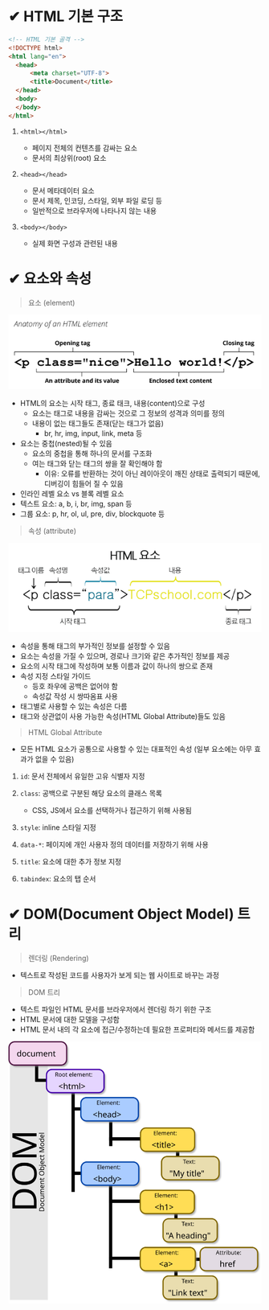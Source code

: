 # ✔ HTML 기본 구조

```html
<!-- HTML 기본 골격 -->
<!DOCTYPE html>
<html lang="en">
  <head>
      <meta charset="UTF-8">
      <title>Document</title>
  </head>
  <body>
  </body>
</html>
```

1. `<html></html>`
   - 페이지 전체의 컨텐츠를 감싸는 요소
   - 문서의 최상위(root) 요소

2. `<head></head>`
   - 문서 메타데이터 요소
   - 문서 제목, 인코딩, 스타일, 외부 파일 로딩 등
   - 일반적으로 브라우저에 나타나지 않는 내용

3. `<body></body>`
   - 실제 화면 구성과 관련된 내용




# ✔ 요소와 속성

> 요소 (element)

![요소 이미지](HTML/../image/element.png)

- HTML의 요소는 시작 태그, 종료 태크, 내용(content)으로 구성
  - 요소는 태그로 내용을 감싸는 것으로 그 정보의 성격과 의미를 정의
  - 내용이 없는 태그들도 존재(닫는 태그가 없음)
    - br, hr, img, input, link, meta 등
- 요소는 중첩(nested)될 수 있음
  - 요소의 중첩을 통해 하나의 문서를 구조화
  - 여는 태그와 닫는 태그의 쌍을 잘 확인해야 함
    - 이유: 오류를 반환하는 것이 아닌 레이아웃이 깨진 상태로 출력되기 때문에, 디버깅이 힘들어 질 수 있음
- 인라인 레벨 요소 vs 블록 레벨 요소
- 텍스트 요소: a, b, i, br, img, span 등
- 그룹 요소: p, hr, ol, ul, pre, div, blockquote 등

> 속성 (attribute)

![속성 이미지](HTML/../image/attribute.png)

- 속성을 통해 태그의 부가적인 정보를 설정할 수 있음
- 요소는 속성을 가질 수 있으며, 경로나 크기와 같은 추가적인 정보를 제공
- 요소의 시작 태그에 작성하며 보통 이름과 값이 하나의 쌍으로 존재
- 속성 지정 스타일 가이드
  - 등호 좌우에 공백은 없어야 함
  - 속성값 작성 시 쌍따옴표 사용
- 태그별로 사용할 수 있는 속성은 다름
- 태그와 상관없이 사용 가능한 속성(HTML Global Attribute)들도 있음

> HTML Global Attribute
- 모든 HTML 요소가 공통으로 사용할 수 있는 대표적인 속성 (일부 요소에는 아무 효과가 없을 수 있음)

1. `id`: 문서 전체에서 유일한 고유 식별자 지정
   
2. `class`: 공백으로 구분된 해당 요소의 클래스 목록
   - CSS, JS에서 요소를 선택하거나 접근하기 위해 사용됨

3. `style`: inline 스타일 지정

4. `data-*`: 페이지에 개인 사용자 정의 데이터를 저장하기 위해 사용

5. `title`: 요소에 대한 추가 정보 지정

6. `tabindex`: 요소의 탭 순서



# ✔ DOM(Document Object Model) 트리
> 렌더링 (Rendering)
- 텍스트로 작성된 코드를 사용자가 보게 되는 웹 사이트로 바꾸는 과정
  
> DOM 트리
- 텍스트 파일인 HTML 문서를 브라우저에서 렌더링 하기 위한 구조
- HTML 문서에 대한 모델을 구성함
- HTML 문서 내의 각 요소에 접근/수정하는데 필요한 프로퍼티와 메서드를 제공함

![DOM 트리 이미지](image/DOM-model.svg)

